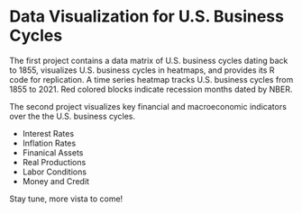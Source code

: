 # Data Visualization for U.S. Business Cycles

The first project contains a data matrix of U.S. business cycles dating back to 1855, visualizes U.S. business cycles in heatmaps, and provides its R code for replication. A time series heatmap tracks U.S. business cycles from 1855 to 2021. Red colored blocks indicate recession months dated by NBER.

The second project visualizes key financial and macroeconomic indicators over the the U.S. business cycles.
 * Interest Rates
 * Inflation Rates
 * Finanical Assets
 * Real Productions
 * Labor Conditions
 * Money and Credit

 Stay tune, more vista to come!

